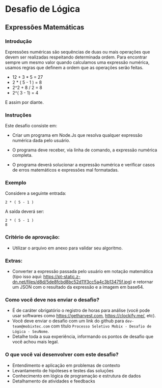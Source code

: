 # Desafio de Lógica

## Expressões Matemáticas

### Introdução 

Expressões numéricas são sequências de duas ou mais operações que devem ser realizadas respeitando determinada ordem. Para encontrar sempre um mesmo valor quando calculamos uma expressão numérica, usamos regras que definem a ordem que as operações serão feitas.

- 12 + 3 * 5 = 27
- 2 * ( 5 - 1 ) = 8
- 2^2 + 8 / 2 = 8
- 2^( 3 - 1) = 4

E assim por diante.

### Instruções 

Este desafio consiste em:

- Criar um programa em Node.Js que resolva qualquer expressão numérica dada pelo usuário.

- O programa deve receber, via linha de comando, a expressão numérica completa.

- O programa deverá solucionar a expressão numérica e verificar casos de erros matemáticos e expressões mal formatadas.

### Exemplo 

Considere a seguinte entrada:

```
2 * ( 5 - 1 )
```
A saída deverá ser:

```
2 * ( 5 - 1 )
8
```

### Critério de aprovação:
- Utilizar o arquivo em anexo para validar seu algoritmo.

### Extras:
- Converter a expressão passada pelo usuário em notação matemática (tipo isso aqui: https://pt-static.z-dn.net/files/d8d/5de8fcbd8bc52d11f3cc5a4c3b13475f.jpg) e retornar um JSON com o resultado da expressão e a imagem em base64.

### Como você deve nos enviar o desafio?
- É de caráter obrigatório o registro de horas para análise (você pode usar softwares como https://getharvest.com, https://clockify.me/, etc).
- Você deve enviar o desafio com um link do github para `dev-team@mobixtec.com` com título `Processo Seletivo Mobix - Desafio de Lógica - SeuNome`.
- Detalhe toda a sua experiência, informando os pontos de desafio que você achou mais legal.

### O que você vai desenvolver com este desafio?
- Entendimento e aplicação em problemas de contexto
- Levantamento de hipóteses e testes das soluções
- Conhecimento em lógica de programação e estrutura de dados
- Detalhamento de atividades e feedbacks
